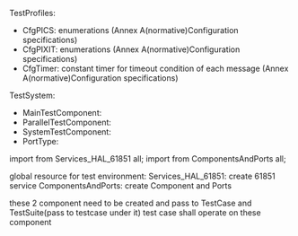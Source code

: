 TestProfiles:
  - CfgPICS: enumerations (Annex A(normative)Configuration specifications)
  - CfgPIXIT: enumerations (Annex A(normative)Configuration specifications)
  - CfgTimer: constant timer for timeout condition of each message (Annex A(normative)Configuration specifications)

TestSystem:
  -  MainTestComponent:
  -  ParallelTestComponent:
  -  SystemTestComponent:
  -  PortType:


import from Services_HAL_61851 all;
import from ComponentsAndPorts all;

global resource for test environment:
Services_HAL_61851: create 61851 service
ComponentsAndPorts: create Component and Ports

these 2 component need to be created and pass to TestCase and TestSuite(pass to testcase under it)
test case shall operate on these component